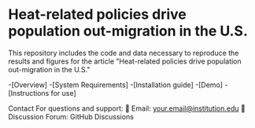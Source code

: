 # Heat-related policies drive population out-migration in the U.S.
This repository includes the code and data necessary to reproduce the results and figures for the article "Heat-related policies drive population out-migration in the U.S." 

-[Overview]
-[System Requirements]
-[Installation guide]
-[Demo]
-[Instructions for use]

Contact
For questions and support:
📧 Email: your.email@institution.edu
💬 Discussion Forum: GitHub Discussions
